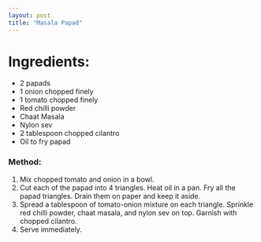 ```yaml
---
layout: post
title: "Masala Papad"
---
```




# Ingredients:
* 2 papads
* 1 onion chopped finely
* 1 tomato chopped finely
* Red chilli powder
* Chaat Masala
* Nylon sev
* 2 tablespoon chopped cilantro
* Oil to fry papad

### Method:
1. Mix chopped tomato and onion in a bowl. 
2. Cut each of the papad into 4 triangles. Heat oil in a pan. Fry all the papad triangles. Drain them on paper and keep it aside. 
3. Spread a tablespoon of tomato-onion mixture on each triangle. Sprinkle red chilli powder, chaat masala, and nylon sev on top. Garnish with chopped cilantro. 
4. Serve immediately.